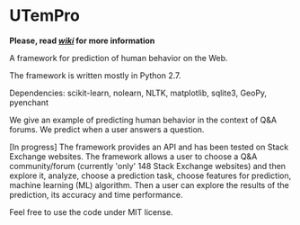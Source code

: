 # UTemPro

**Please, read [_wiki_](https://github.com/Nik0l/UTemPr/wiki) for more information**

A framework for prediction of human behavior on the Web. 

The framework is written mostly in Python 2.7.

Dependencies:
scikit-learn, nolearn, NLTK, matplotlib, sqlite3, GeoPy, pyenchant


We give an example of predicting human behavior in the context of Q&A forums. We predict when a user answers a question.

[In progress] The framework provides an API and has been tested on Stack Exchange websites. The framework allows a user to choose a Q&A community/forum (currently 'only' 148 Stack Exchange websites) and then explore it, analyze, choose a prediction task, choose features for prediction, machine learning (ML) algorithm. Then a user can explore the results of the prediction, its accuracy and time performance.

Feel free to use the code under MIT license.
